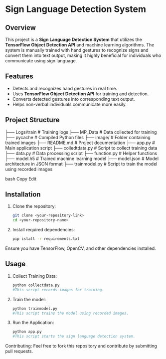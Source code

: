 # Sign Language Detection System

## Overview
This project is a **Sign Language Detection System** that utilizes the **TensorFlow Object Detection API** and machine learning algorithms. The system is manually trained with hand gestures to recognize signs and convert them into text output, making it highly beneficial for individuals who communicate using sign language.

## Features
- Detects and recognizes hand gestures in real time.
- Uses **TensorFlow Object Detection API** for training and detection.
- Converts detected gestures into corresponding text output.
- Helps non-verbal individuals communicate more easily.

## Project Structure
├── Logs/train # Training logs ├── MP_Data # Data collected for training ├── pycache # Compiled Python files ├── image/ # Folder containing trained images ├── README.md # Project documentation ├── app.py # Main application script ├── colledtdata.py # Script to collect training data ├── data.py # Data processing script ├── function.py # Helper functions ├── model.h5 # Trained machine learning model ├── model.json # Model architecture in JSON format ├── trainmodel.py # Script to train the model using recorded images

bash
Copy
Edit

## Installation
1. Clone the repository:
   ```bash
   git clone <your-repository-link>
   cd <your-repository-name>
2. Install required dependencies:
   ```bash
   pip istall -r requirements.txt

Ensure you have TensorFlow, OpenCV, and other dependencies installed.
## Usage
1. Collect Training Data:
   ```bash
   python collectdata.py
   #This script records images for training.
2. Train the model:
   ```bash
   python trainmodel.py
   #This script trains the model using recorded images.
3. Run the Application:
   ```bash
   python app.py
   #This script starts the sign language detection system.

Contributing: 
Feel free to fork this repository and contribute by submitting pull requests.







